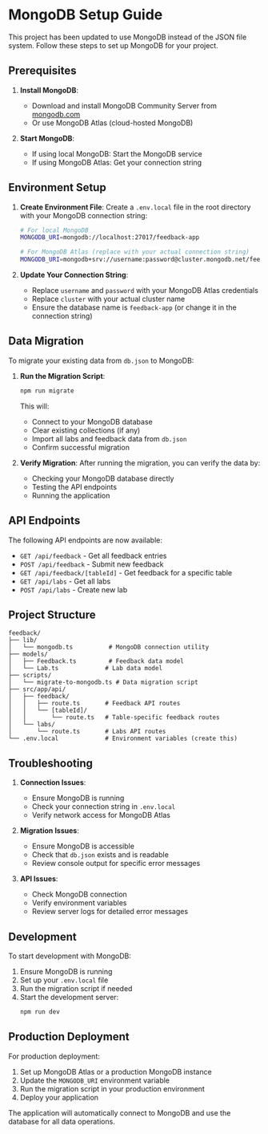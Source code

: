 # MongoDB Setup Guide

This project has been updated to use MongoDB instead of the JSON file system. Follow these steps to set up MongoDB for your project.

## Prerequisites

1. **Install MongoDB**: 
   - Download and install MongoDB Community Server from [mongodb.com](https://www.mongodb.com/try/download/community)
   - Or use MongoDB Atlas (cloud-hosted MongoDB)

2. **Start MongoDB**:
   - If using local MongoDB: Start the MongoDB service
   - If using MongoDB Atlas: Get your connection string

## Environment Setup

1. **Create Environment File**:
   Create a `.env.local` file in the root directory with your MongoDB connection string:

   ```bash
   # For local MongoDB
   MONGODB_URI=mongodb://localhost:27017/feedback-app
   
   # For MongoDB Atlas (replace with your actual connection string)
   MONGODB_URI=mongodb+srv://username:password@cluster.mongodb.net/feedback-app?retryWrites=true&w=majority
   ```

2. **Update Your Connection String**:
   - Replace `username` and `password` with your MongoDB Atlas credentials
   - Replace `cluster` with your actual cluster name
   - Ensure the database name is `feedback-app` (or change it in the connection string)

## Data Migration

To migrate your existing data from `db.json` to MongoDB:

1. **Run the Migration Script**:
   ```bash
   npm run migrate
   ```

   This will:
   - Connect to your MongoDB database
   - Clear existing collections (if any)
   - Import all labs and feedback data from `db.json`
   - Confirm successful migration

2. **Verify Migration**:
   After running the migration, you can verify the data by:
   - Checking your MongoDB database directly
   - Testing the API endpoints
   - Running the application

## API Endpoints

The following API endpoints are now available:

- `GET /api/feedback` - Get all feedback entries
- `POST /api/feedback` - Submit new feedback
- `GET /api/feedback/[tableId]` - Get feedback for a specific table
- `GET /api/labs` - Get all labs
- `POST /api/labs` - Create new lab

## Project Structure

```
feedback/
├── lib/
│   └── mongodb.ts          # MongoDB connection utility
├── models/
│   ├── Feedback.ts         # Feedback data model
│   └── Lab.ts             # Lab data model
├── scripts/
│   └── migrate-to-mongodb.ts # Data migration script
├── src/app/api/
│   ├── feedback/
│   │   ├── route.ts       # Feedback API routes
│   │   └── [tableId]/
│   │       └── route.ts   # Table-specific feedback routes
│   └── labs/
│       └── route.ts       # Labs API routes
└── .env.local             # Environment variables (create this)
```

## Troubleshooting

1. **Connection Issues**:
   - Ensure MongoDB is running
   - Check your connection string in `.env.local`
   - Verify network access for MongoDB Atlas

2. **Migration Issues**:
   - Ensure MongoDB is accessible
   - Check that `db.json` exists and is readable
   - Review console output for specific error messages

3. **API Issues**:
   - Check MongoDB connection
   - Verify environment variables
   - Review server logs for detailed error messages

## Development

To start development with MongoDB:

1. Ensure MongoDB is running
2. Set up your `.env.local` file
3. Run the migration script if needed
4. Start the development server:
   ```bash
   npm run dev
   ```

## Production Deployment

For production deployment:

1. Set up MongoDB Atlas or a production MongoDB instance
2. Update the `MONGODB_URI` environment variable
3. Run the migration script in your production environment
4. Deploy your application

The application will automatically connect to MongoDB and use the database for all data operations.
